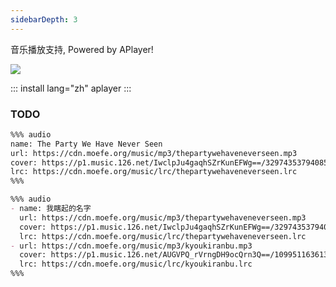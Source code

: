 ```yaml
---
sidebarDepth: 3
---
```


音乐播放支持, Powered by APlayer!

<img src="https://user-images.githubusercontent.com/34600369/40580777-0dee07f0-613e-11e8-9a8b-a6f866db5986.png" align="middle" />

::: install lang="zh"
aplayer
:::

### TODO


```md
%%% audio
name: The Party We Have Never Seen
url: https://cdn.moefe.org/music/mp3/thepartywehaveneverseen.mp3
cover: https://p1.music.126.net/IwclpJu4gaqhSZrKunEFWg==/3297435379408525.jpg?param=300y300
lrc: https://cdn.moefe.org/music/lrc/thepartywehaveneverseen.lrc
%%%
```

<!-- more -->

```md
%%% audio
- name: 我瞎起的名字
  url: https://cdn.moefe.org/music/mp3/thepartywehaveneverseen.mp3
  cover: https://p1.music.126.net/IwclpJu4gaqhSZrKunEFWg==/3297435379408525.jpg?param=300y300
  lrc: https://cdn.moefe.org/music/lrc/thepartywehaveneverseen.lrc
- url: https://cdn.moefe.org/music/mp3/kyoukiranbu.mp3
  cover: https://p1.music.126.net/AUGVPQ_rVrngDH9ocQrn3Q==/109951163613037822.jpg?param=300y300
  lrc: https://cdn.moefe.org/music/lrc/kyoukiranbu.lrc
%%%
```
